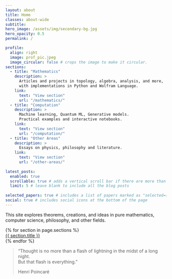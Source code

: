 ```yaml
---
layout: about
title: Home
classes: about-wide
subtitle: 
hero_image: /assets/img/secondary-bg.jpg
hero_opacity: 0.5
permalink: /

profile:
  align: right
  image: prof_pic.jpeg
  image_circular: false # crops the image to make it circular.
sections:
  - title: "Mathematics"
    description: >
      Articles and projects in topology, algebra, analysis, and more,
      with implementations in Python and Wolfram Language.
    link:
      text: "View section"
      url: "/mathematics/"
  - title: "Computation"
    description: >
      Machine learning, Quantum ML, Generative models.
      Practical examples and interactive notebooks.
    link:
      text: "View section"
      url: "/computation/"
  - title: "Other Areas"
    description: >
      Essays on physics, philosophy and literature.
    link:
      text: "View section"
      url: "/other-areas/"
    
latest_posts:
  enabled: true
  scrollable: true # adds a vertical scroll bar if there are more than 3 new posts items
  limit: 5 # leave blank to include all the blog posts
  
selected_papers: true # includes a list of papers marked as "selected={true}"
social: true # includes social icons at the bottom of the page
---
```


This site explores theorems, creations, and ideas in pure mathematics, computer science, philosophy, and other fields.


<div class="row text-center my-5">
  {% for section in page.sections %}
    <div class="col-md-4 mb-3">
      <a class="btn btn-lg btn-outline-light w-100" href="{{ section.link.url }}">
        {{ section.title }}
      </a>
    </div>
  {% endfor %}
</div>

<!-- new: full-width background section -->
<section class="about-bg text-white ">
  <div class="container py-5">
    <blockquote class="blockquote">
      <p class="mb-0">
        “Thought is no more than a flash of lightning in the midst of a long night.<br>
        But that flash is everything.”
      </p>
      <footer class="blockquote-footer text-light mt-3">
        Henri Poincaré
      </footer>
    </blockquote>
  </div>
</section>



